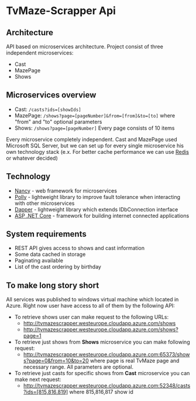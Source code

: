 # TvMaze-Scrapper Api

## Architecture
API based on microservices architecture.
Project consist of three independent microservices:
- Cast
- MazePage
- Shows

## Microservices overview
* Cast: `/casts?ids=[showIds]`
* MazePage: `/shows?page=[pageNumber]&from=[from]&to=[to]` where "from" and "to" optional parameters
* Shows: `/shows?page=[pageNumber]` Every page consists of 10 items

Every microservice completely independent. Cast and MazePage used Microsoft SQL Server, but we can set up for every single microservice his own technology stack (e.x. For better cache performance we can use [Redis](https://github.com/antirez/redis) or whatever decided)

## Technology
* [Nancy](https://github.com/NancyFx/Nancy) - web framework for microservices
* [Polly](https://github.com/App-vNext/Polly) - lightweight library to improve fault tolerance when interacting with other microservices
* [Dapper](https://github.com/StackExchange/Dapper) - lightweight library which extends IDbConnection interface
* [ASP .NET Core](https://github.com/aspnet/Home) - framework for building internet connected applications

## System requirements
* REST API gives access to shows and cast information
* Some data cached in storage
* Paginating available
* List of the cast ordering by birthday

## To make long story short
All services was published to windows virtual machine which located in Azure.
Right now user have access to all of them by the following API:
* To retrieve shows user can make request to the following URLs:
  * http://tvmazescrapper.westeurope.cloudapp.azure.com/shows
  * http://tvmazescrapper.westeurope.cloudapp.azure.com/shows?page=1
* To retrieve just shows from **Shows** microservice you can make following request:
  * http://tvmazescrapper.westeurope.cloudapp.azure.com:65373/shows?page=0&from=10&to=20 where page is real TvMaze page and necessary range. All parameters are optional. 
* To retrieve just casts for specific shows from **Cast** microservice you can make next request:
  * http://tvmazescrapper.westeurope.cloudapp.azure.com:52348/casts?ids=[815,816,819] where 815,816,817 show id
